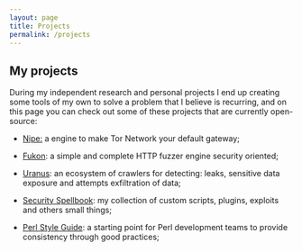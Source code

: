 ```yaml
---
layout: page
title: Projects
permalink: /projects
---
```


## My projects

During my independent research and personal projects I end up creating some tools of my own to solve a problem that I believe is recurring, and on this page you can check out some of these projects that are currently open-source:

* [Nipe:](/projects/nipe) a engine to make Tor Network your default gateway;

* [Fukon](/projects/fukon): a simple and complete HTTP fuzzer engine security oriented;

* [Uranus](/projects/uranus): an ecosystem of crawlers for detecting: leaks, sensitive data exposure and attempts exfiltration of data;

* [Security Spellbook](/projects/security-spellbook): my collection of custom scripts, plugins, exploits and others small things;

* [Perl Style Guide](/projects/perl-style-guide): a starting point for Perl development teams to provide consistency through good practices;